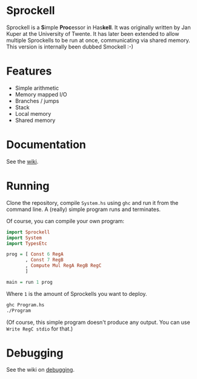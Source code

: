 # Sprockell
Sprockell is a **S**imple **Proc**essor in Has**kell**. It was originally written by Jan Kuper at the University of Twente. It has later been extended to allow multiple Sprockells to be run at once, communicating via shared memory. This version is internally been dubbed Smockell :-)

# Features
* Simple arithmetic
* Memory mapped I/O
* Branches / jumps
* Stack
* Local memory
* Shared memory
 
# Documentation
See the [wiki](https://github.com/martijnbastiaan/sprockell/wiki).

# Running
Clone the repository, compile `System.hs` using `ghc` and run it from the command line. A (really) simple program runs and terminates.

Of course, you can compile your own program:

```haskell
import Sprockell
import System
import TypesEtc

prog = [ Const 6 RegA
       , Const 7 RegB
       , Compute Mul RegA RegB RegC
       ]

main = run 1 prog
```

Where `1` is the amount of Sprockells you want to deploy.

```bash
ghc Program.hs
./Program
```

(Of course, this simple program doesn't produce any output. You can use ```Write RegC stdio``` for that.)

# Debugging
See the wiki on [debugging](https://github.com/martijnbastiaan/sprockell/wiki/debugging).
